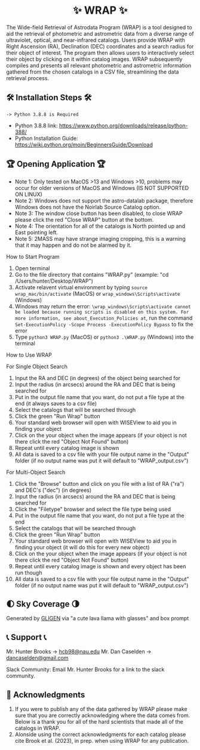 <h1 align="center" id="title">✨ WRAP ✨</h1>

<p id="description"> The Wide-field Retrieval of Astrodata Program (WRAP) is a tool designed to aid the retrieval of photometric and astrometric data from a diverse range of ultraviolet, optical, and near-infrared catalogs. Users provide WRAP with Right Ascension (RA), Declination (DEC) coordinates and a search radius for their object of interest. The program then allows users to interactively select their object by clicking on it within catalog images. WRAP subsequently compiles and presents all relevant photometric and astrometric information gathered from the chosen catalogs in a CSV file, streamlining the data retrieval process.</p>

<h2> 🛠️ Installation Steps 🛠️ </h2>

```
-> Python 3.8.8 is Required
```
* Python 3.8.8 link: https://www.python.org/downloads/release/python-388/
* Python Installation Guide: https://wiki.python.org/moin/BeginnersGuide/Download

<h2> 🏆 Opening Application 🏆 </h2>

*   Note 1: Only tested on MacOS >13 and Windows >10, problems may occur for older versions of MacOS and Windows (IS NOT SUPPORTED ON LINUX)
*   Note 2: Windows does not support the astro-datalab package, therefore Windows does not have the Noirlab Source Catalog option. 
*   Note 3: The window close button has been disabled, to close WRAP please click the red "Close WRAP" button at the bottom. 
*   Note 4: The orientation for all of the catalogs is North pointed up and East pointing left. 
*   Note 5: 2MASS may have strange imaging cropping, this is a warning that it may happen and do not be alarmed by it. 

<p> How to Start Program </p>

1) Open terminal 
2) Go to the file directory that contains "WRAP.py" (example: "cd /Users/hunter/Desktop/WRAP")
3) Activate relavent virtual environment by typing ```source wrap_mac/bin/activate``` (MacOS) or ```wrap_windows\Scripts\activate``` (Windows)
4) Windows may return the error: ```\wrap_windows\Scripts\activate cannot be
loaded because running scripts is disabled on this system. For more information, see about_Execution_Policies at```, run the command ```Set-ExecutionPolicy -Scope Process -ExecutionPolicy Bypass``` to fix the error
5) Type ```python3 WRAP.py``` (MacOS) or ```python3 .\WRAP.py``` (Windows) into the terminal

<p> How to Use WRAP </p>

<pp> For Single Object Search </pp>
1) Input the RA and DEC (in degrees) of the object being searched for
2) Input the radius (in arcsecs) around the RA and DEC that is being searched for
3) Put in the output file name that you want, do not put a file type at the end (it always saves to a csv file)
4) Select the catalogs that will be searched through
5) Click the green "Run Wrap" button
6) Your standard web browser will open with WISEView to aid you in finding your object
7) Click on the your object when the image appears (if your object is not there click the red "Object Not Found" button)
8) Repeat until every catalog image is shown
9) All data is saved to a csv file with your file output name in the "Output" folder (if no output name was put it will default to "WRAP_output.csv")

<pp> For Multi-Object Search </pp>
1) Click the "Browse" button and click on you file with a list of RA ("ra") and DEC's ("dec") (in degrees)
2) Input the radius (in arcsecs) around the RA and DEC that is being searched for
3) Click the "Filetype" browser and select the file type being used
4) Put in the output file name that you want, do not put a file type at the end
5) Select the catalogs that will be searched through
6) Click the green "Run Wrap" button
7) Your standard web browser will open with WISEView to aid you in finding your object (it will do this for every new object)
8) Click on the your object when the image appears (if your object is not there click the red "Object Not Found" button)
9) Repeat until every catalog image is shown and every object has been run though
10) All data is saved to a csv file with your file output name in the "Output" folder (if no output name was put it will default to "WRAP_output.csv")

<h2> 🌓 Sky Coverage 🌗 </h2>
Generated by <a href="https://gligen.github.io/">GLIGEN</a> via "a cute lava llama with glasses" and box prompt

<h2> 📞 Support 📞 </h2>

Mr. Hunter Brooks -> hcb98@nau.edu
Mr. Dan Caselden -> dancaselden@gmail.com

Slack Community: Email Mr. Hunter Brooks for a link to the slack community. 

<h2> 📖 Acknowledgments </h2>

1) If you were to publish any of the data gathered by WRAP please make sure that you are correctly acknowledging where the data comes from. Below is a thank you for all of the hard scientists that made all of the catalogs in WRAP. 
2)  Alonside using the correct acknowledgments for each catalog please cite Brook et al. (2023), in prep. when using WRAP for any publication. 
